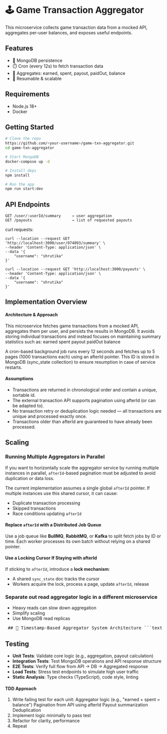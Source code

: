 # 🕹️ Game Transaction Aggregator

This microservice collects game transaction data from a mocked API, aggregates per-user balances, and exposes useful endpoints.

## Features
- 🧠 MongoDB persistence
- ⏱️ Cron (every 12s) to fetch transaction data
- 🧾 Aggregates: earned, spent, payout, paidOut, balance
- 🔄 Resumable & scalable

## Requirements
- Node.js 18+
- Docker

## Getting Started
```bash
# Clone the repo
https://github.com/<your-username>/game-txn-aggregator.git
cd game-txn-aggregator

# Start MongoDB
docker-compose up -d

# Install deps
npm install

# Run the app
npm run start:dev
```

## API Endpoints
```http
GET /user/:userId/summary     → user aggregation
GET /payouts                  → list of requested payouts
```
curl requests:
```
curl --location --request GET 'http://localhost:3000/user/074093/summary' \
--header 'Content-Type: application/json' \
--data '{
    "username": "shrutika"
}'

curl --location --request GET 'http://localhost:3000/payouts' \
--header 'Content-Type: application/json' \
--data '{
    "username": "shrutika"
}'
```

## Implementation Overview
#### Architecture & Approach
This microservice fetches game transactions from a mocked API, aggregates them per user, and persists the results in MongoDB. It avoids storing individual transactions and instead focuses on maintaining summary statistics such as:
earned
spent
payout
paidOut
balance

A cron-based background job runs every 12 seconds and fetches up to 5 pages (1000 transactions each) using an afterId pointer. This ID is stored in MongoDB (sync_state collection) to ensure resumption in case of service restarts.

#### Assumptions
- Transactions are returned in chronological order and contain a unique, sortable id.
- The external transaction API supports pagination using afterId (or can be adapted to).
- No transaction retry or deduplication logic needed — all transactions are unique and processed exactly once.
- Transactions older than afterId are guaranteed to have already been processed.

## Scaling
### Running Multiple Aggregators in Parallel
If you want to horizontally scale the aggregator service by running multiple instances in parallel, `afterId`-based pagination must be adjusted to avoid duplication or data loss.

The current implementation assumes a single global `afterId` pointer. If multiple instances use this shared cursor, it can cause:
- Duplicate transaction processing
- Skipped transactions
- Race conditions updating `afterId`

#### Replace `afterId` with a Distributed Job Queue
Use a job queue like **BullMQ**, **RabbitMQ**, or **Kafka** to split fetch jobs by ID or time. Each worker processes its own batch without relying on a shared pointer.

#### Use a Locking Cursor If Staying with afterId
If sticking to `afterId`, introduce a **lock mechanism**:
- A shared `sync_state` doc tracks the cursor
- Workers acquire the lock, process a page, update `afterId`, release

### Separate out read aggregator logic in a different microservice 
- Heavy reads can slow down aggregation
- Simplify scaling
- Use MongoDB read replicas

<pre> ## 🧩 Timestamp-Based Aggregator System Architecture ```text ┌────────────────────────────┐ │ Job Generator (Cron) │ │ [Every minute: create │ │ time window jobs] │ └────────────┬───────────────┘ │ ┌────────────────┼────────────────┐ ▼ ▼ ▼ ┌────────────┐ ┌────────────┐ ┌────────────┐ │ Aggregator │ │ Aggregator │ │ Aggregator │ │ Worker 1 │ │ Worker 2 │ │ Worker 3 │ └────┬───────┘ └────┬───────┘ └────┬───────┘ ▼ ▼ ▼ ┌─────────────────────────────┐ │ Deduplication (Redis) │ │ - Skip seen txnIds │ │ - Mark new txnIds as seen │ └────────────┬────────────────┘ ▼ ┌────────────────────┐ │ MongoDB (Primary) │ │ - Aggregate data │ │ - $inc, $addToSet │ │ - Idempotent ops │ └────────┬───────────┘ │ ▼ ┌────────────┐ │ Read API │ └────┬───────┘ ▼ ┌──────────────────┐ │ Load Balancer │ └────┬─────┬───────┘ ▼ ▼ ┌────────┐ ┌────────┐ │ Replica│ │ Replica│ └────────┘ └────────┘ ``` --- ## ✅ Key Features - **Job Generator**: Schedules time-window-based fetch jobs (e.g., every minute). - **Aggregator Workers**: Fetch transactions in parallel using time slices. - **Redis Deduplication**: Ensures idempotency across workers. - **MongoDB Primary**: Stores aggregates using `$inc`, `$addToSet` safely. - **Read API**: Fetches data via read replicas for performance. - **Horizontal Scaling**: Add more workers for increased ingestion throughput. </pre>

## Testing
- **Unit Tests**: Validate core logic (e.g., aggregation, payout calculation)
- **Integration Tests**: Test MongoDB operations and API response structure
- **E2E Tests**: Verify full flow from API → DB → Aggregated response
- **Load Tests**: Stress test endpoints to simulate high user traffic
- **Static Analysis**: Type checks (TypeScript), code style, linting

#### TDD Approach
1. Write failing test for each unit:
  Aggregator logic (e.g., "earned + spent = balance")
  Pagination from API using afterId
  Payout summarization
  Deduplication
2. Implement logic minimally to pass test
3. Refactor for clarity, performance
4. Repeat


